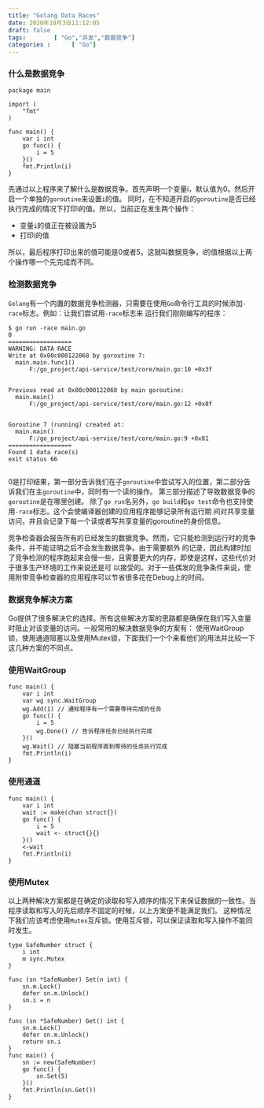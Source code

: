```yaml
---
title: "Golang Data Races"
date: 2020年10月3日11:12:05
draft: false
tags:        [ "Go","并发","数据竞争"]
categories :      [ "Go"]
---
```



### 什么是数据竞争

```
package main

import (
	"fmt"
)

func main() {
	var i int
	go func() {
		i = 5
	}()
	fmt.Println(i)
}
```
先通过以上程序来了解什么是数据竞争。首先声明一个变量i，默认值为0。然后开启一个单独的`goroutine`来设置`i`的值。
同时，在不知道开启的`goroutine`是否已经执行完成的情况下打印i的值。所以，当前正在发生两个操作：
- 变量`i`的值正在被设置为5
- 打印i的值

所以，最后程序打印出来的值可能是0或者5。这就叫数据竞争，i的值根据以上两个操作哪一个先完成而不同。

### 检测数据竞争
`Golang`有一个内置的数据竞争检测器，只需要在使用`Go`命令行工具的时候添加`-race`标志。例如：让我们尝试用`-race`标志来
运行我们刚刚编写的程序：
```
$ go run -race main.go
0
==================
WARNING: DATA RACE
Write at 0x00c000122068 by goroutine 7:
  main.main.func1()
      F:/go_project/api-service/test/core/main.go:10 +0x3f


Previous read at 0x00c000122068 by main goroutine:
  main.main()
      F:/go_project/api-service/test/core/main.go:12 +0x8f


Goroutine 7 (running) created at:
  main.main()
      F:/go_project/api-service/test/core/main.go:9 +0x81
==================
Found 1 data race(s)
exit status 66


```
0是打印结果，第一部分告诉我们在子`goroutine`中尝试写入的位置，第二部分告诉我们在主`goroutine`中，同时有一个读的操作。
第三部分描述了导致数据竞争的`goroutine`是在哪里创建。
除了`go run`名另外，`go build`和`go test`命令也支持使用`-race`标志。这个会使编译器创建的应用程序能够记录所有运行期
间对共享变量访问，并且会记录下每一个读或者写共享变量的goroutine的身份信息。

竞争检查器会报告所有的已经发生的数据竞争。然而，它只能检测到运行时的竞争条件，并不能证明之后不会发生数据竞争。由于需要额外
的记录，因此构建时加了竞争检测的程序跑起来会慢一些，且需要更大的内存，即使是这样，这些代价对于很多生产环境的工作来说还是可
以接受的。对于一些偶发的竞争条件来说，使用附带竞争检查器的应用程序可以节省很多花在Debug上的时间。

### 数据竞争解决方案
Go提供了很多解决它的选择。所有这些解决方案的思路都是确保在我们写入变量时阻止对该变量的访问。一般常用的解决数据竞争的方案有：
使用WaitGroup锁，使用通道阻塞以及使用Mutex锁，下面我们一个个来看他们的用法并比较一下这几种方案的不同点。

### 使用WaitGroup
```
func main() {
    var i int
    var wg sync.WaitGroup
    wg.Add(1) // 通知程序有一个需要等待完成的任务
    go func() {
        i = 5
        wg.Done() // 告诉程序任务已经执行完成
    }()
    wg.Wait() // 阻塞当前程序直到等待的任务执行完成
    fmt.Println(i)
}
```

### 使用通道
```
func main() {
    var i int
    wait := make(chan struct{})
    go func() {
        i = 5
        wait <- struct{}{}
    }()
    <-wait
    fmt.Println(i)
}
```

### 使用Mutex
以上两种解决方案都是在确定的读取和写入顺序的情况下来保证数据的一致性。当程序读取和写入的先后顺序不固定的时候，以上方案便不能满足我们。
这种情况下我们应该考虑使用`Mutex`互斥锁。使用互斥锁，可以保证读取和写入操作不能同时发生。

```
type SafeNumber struct {
    i int
    m sync.Mutex
}

func (sn *SafeNumber) Set(n int) {
    sn.m.Lock()
    defer sn.m.Unlock()
    sn.i = n
}

func (sn *SafeNumber) Get() int {
    sn.m.Lock()
    defer sn.m.Unlock()
    return sn.i
}
func main() {
    sn := new(SafeNumber)
    go func() {
        sn.Set(5)
    }()
    fmt.Println(sn.Get())
}
```


